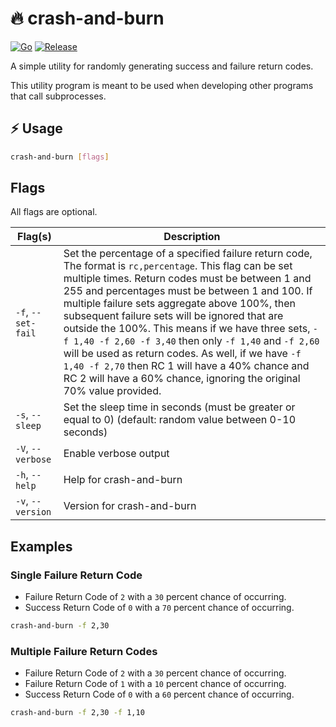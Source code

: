 # :fire: crash-and-burn

[![Go](https://github.com/engmtcdrm/crash-and-burn/actions/workflows/build.yml/badge.svg)](https://github.com/engmtcdrm/crash-and-burn/actions/workflows/build.yml)
[![Release](https://img.shields.io/github/v/release/engmtcdrm/crash-and-burn.svg?label=Latest%20Release)](https://github.com/engmtcdrm/minno/releases/latest)

A simple utility for randomly generating success and failure return codes.

This utility program is meant to be used when developing other programs that call subprocesses.

## :zap: Usage

```sh
crash-and-burn [flags]
```

## Flags

All flags are optional.

| Flag(s) | Description |
| ------- | ----------- |
| `-f`, `--set-fail` | Set the percentage of a specified failure return code, The format is `rc,percentage`. This flag can be set multiple times. Return codes must be between 1 and 255 and percentages must be between 1 and 100. If multiple failure sets aggregate above 100%, then subsequent failure sets will be ignored that are outside the 100%. This means if we have three sets, `-f 1,40 -f 2,60 -f 3,40` then only `-f 1,40` and `-f 2,60` will be used as return codes. As well, if we have `-f 1,40 -f 2,70` then RC 1 will have a 40% chance and RC 2 will have a 60% chance, ignoring the original 70% value provided. |
| `-s`, `--sleep`    | Set the sleep time in seconds (must be greater or equal to 0) (default: random value between 0-10 seconds) |
| `-V`, `--verbose`  | Enable verbose output |
| `-h`, `--help`     | Help for crash-and-burn |
| `-v`, `--version`  | Version for crash-and-burn |

## Examples

### Single Failure Return Code

- Failure Return Code of `2` with a `30` percent chance of occurring.
- Success Return Code of `0` with a `70` percent chance of occurring.

```sh
crash-and-burn -f 2,30
```

### Multiple Failure Return Codes

- Failure Return Code of `2` with a `30` percent chance of occurring.
- Failure Return Code of `1` with a `10` percent chance of occurring.
- Success Return Code of `0` with a `60` percent chance of occurring.

```sh
crash-and-burn -f 2,30 -f 1,10
```
